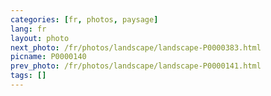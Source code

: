 ```yaml
---
categories: [fr, photos, paysage]
lang: fr
layout: photo
next_photo: /fr/photos/landscape/landscape-P0000383.html
picname: P0000140
prev_photo: /fr/photos/landscape/landscape-P0000141.html
tags: []
---
```

